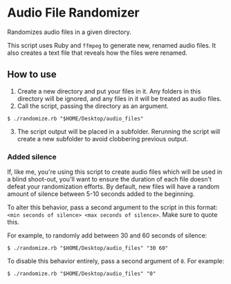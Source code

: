 # Audio File Randomizer

Randomizes audio files in a given directory.

This script uses Ruby and `ffmpeg` to generate new, renamed audio files. It
also creates a text file that reveals how the files were renamed.

## How to use

1. Create a new directory and put your files in it. Any folders in this
   directory will be ignored, and any files in it will be treated as audio
   files.
2. Call the script, passing the directory as an argument.
```
$ ./randomize.rb "$HOME/Desktop/audio_files"
```
3. The script output will be placed in a subfolder. Rerunning the script will
   create a new subfolder to avoid clobbering previous output.

### Added silence

If, like me, you're using this script to create audio files which will be used
in a blind shoot-out, you'll want to ensure the duration of each file doesn't
defeat your randomization efforts. By default, new files will have a random
amount of silence between 5-10 seconds added to the beginning.

To alter this behavior, pass a second argument to the script in this format:
`<min seconds of silence> <max seconds of silence>`. Make sure to quote this.

For example, to randomly add between 30 and 60 seconds of silence:

```
$ ./randomize.rb "$HOME/Desktop/audio_files" "30 60"
```

To disable this behavior entirely, pass a second argument of `0`. For example:

```
$ ./randomize.rb "$HOME/Desktop/audio_files" "0"
```
